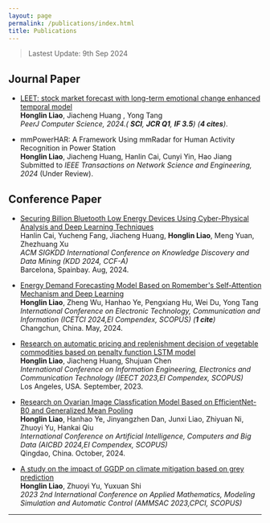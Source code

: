 ```yaml
---
layout: page
permalink: /publications/index.html
title: Publications
---
```


> Lastest Update: 9th Sep 2024

## Journal Paper

- [LEET: stock market forecast with long-term emotional change enhanced temporal model](https://doi.org/10.7717/peerj-cs.1969)
<br> **Honglin Liao**, Jiacheng Huang , Yong Tang
<br> *PeerJ Computer Science, 2024.( **SCI**, **JCR Q1**, **IF 3.5**) (**4 cites**)*.

- mmPowerHAR: A Framework Using mmRadar for Human Activity Recognition in Power Station 
<br> **Honglin Liao**, Jiacheng Huang, Hanlin Cai, Cunyi Yin, Hao Jiang
<br> Submitted to *IEEE Transactions on Network Science and Engineering, 2024* (Under Review).

## Conference Paper

- [Securing Billion Bluetooth Low Energy Devices Using Cyber-Physical Analysis and Deep Learning Techniques](https://kdd2024.kdd.org/undergraduate-consortium/)
<br> Hanlin Cai, Yucheng Fang, Jiacheng Huang, **Honglin Liao**, Meng Yuan, Zhezhuang Xu 
<br> *ACM SIGKDD International Conference on Knowledge Discovery and Data Mining (KDD 2024, CCF-A)* 
<br> Barcelona, Spainbay. Aug, 2024.

- [Energy Demand Forecasting Model Based on Romember's Self-Attention Mechanism and Deep Learning](https://ieeexplore.ieee.org/abstract/document/10594520)
<br> **Honglin Liao**, Zheng Wu, Hanhao Ye, Pengxiang Hu, Wei Du, Yong Tang
<br> *International Conference on Electronic Technology, Communication and Information (ICETCI 2024,EI Compendex, SCOPUS) (**1 cite**)*
<br> Changchun, China. May, 2024.

- [Research on automatic pricing and replenishment decision of vegetable commodities based on penalty function LSTM model](https://ieeexplore.ieee.org/document/10442643)
<br> **Honglin Liao**, Jiacheng Huang, Shujuan Chen
<br> *International Conference on Information Engineering, Electronics and Communication Technology (IEECT 2023,EI Compendex, SCOPUS)*
<br> Los Angeles, USA. September, 2023.

- [Research on Ovarian Image Classfication Model Based on EfficientNet-B0 and Generalized Mean Pooling](https://ieeexplore.ieee.org/abstract/document/10761779/references#references)
<br> **Honglin Liao**, Hanhao Ye, Jinyangzhen Dan, Junxi Liao, Zhiyuan Ni, Zhuoyi Yu, Hankai Qiu
<br> *International Conference on Artificial Intelligence, Computers and Big Data (AICBD 2024,EI Compendex, SCOPUS)*
<br> Qingdao, China. October, 2024.

- [A study on the impact of GGDP on climate mitigation based on grey prediction](https://scholar.google.cz/citations?view_op=view_citation&hl=zh-CN&user=glMCPm4AAAAJ&citation_for_view=glMCPm4AAAAJ:UeHWp8X0CEIC)
<br> **Honglin Liao**, Zhuoyi Yu, Yuxuan Shi
<br> *2023 2nd International Conference on Applied Mathematics, Modeling Simulation and Automatic Control (AMMSAC 2023,CPCI, SCOPUS)*

---


